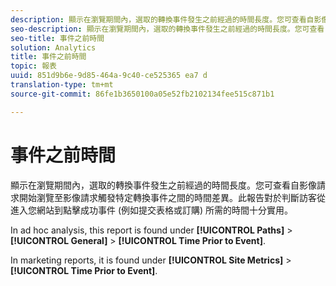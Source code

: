 ```yaml
---
description: 顯示在瀏覽期間內，選取的轉換事件發生之前經過的時間長度。您可查看自影像請求開始瀏覽至影像請求觸發特定轉換事件之間的時間差異。此報告對於判斷訪客從進入您網站到點擊成功事件 (例如提交表格或訂購) 所需的時間十分實用。
seo-description: 顯示在瀏覽期間內，選取的轉換事件發生之前經過的時間長度。您可查看自影像請求開始瀏覽至影像請求觸發特定轉換事件之間的時間差異。此報告對於判斷訪客從進入您網站到點擊成功事件 (例如提交表格或訂購) 所需的時間十分實用。
seo-title: 事件之前時間
solution: Analytics
title: 事件之前時間
topic: 報表
uuid: 851d9b6e-9d85-464a-9c40-ce525365 ea7 d
translation-type: tm+mt
source-git-commit: 86fe1b3650100a05e52fb2102134fee515c871b1

---
```



# 事件之前時間

顯示在瀏覽期間內，選取的轉換事件發生之前經過的時間長度。您可查看自影像請求開始瀏覽至影像請求觸發特定轉換事件之間的時間差異。此報告對於判斷訪客從進入您網站到點擊成功事件 (例如提交表格或訂購) 所需的時間十分實用。

In ad hoc analysis, this report is found under **[!UICONTROL Paths]** &gt; **[!UICONTROL General]** &gt; **[!UICONTROL Time Prior to Event]**.

In marketing reports, it is found under **[!UICONTROL Site Metrics]** &gt; **[!UICONTROL Time Prior to Event]**.
